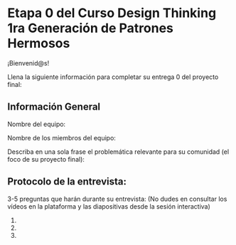 # Etapa 0 del Curso Design Thinking 1ra Generación de Patrones Hermosos

¡Bienvenid@s!

Llena la siguiente información para completar su entrega 0 del proyecto final:

## Información General

Nombre del equipo:

Nombre de los miembros del equipo:

Describa en una sola frase el problemática relevante para su comunidad (el foco de su proyecto final):

## Protocolo de la entrevista:

3-5 preguntas que harán durante su entrevista:
(No dudes en consultar los vídeos en la plataforma y las diapositivas desde la sesión interactiva)

1.

2.

3.
